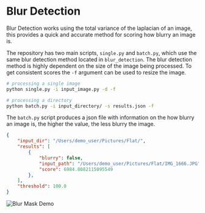 # Blur Detection
Blur Detection works using the total variance of the laplacian of an
image, this provides a quick and accurate method for scoring how blurry
an image is.


The repository has two main scripts, `single.py` and `batch.py`, which
use the same blur detection method located in `blur_detection`. The
blur detection method is highly dependent on the size of the image
being processed. To get consistent scores the `-f` argument can be used
to resize the image.

```bash
# processing a single image
python single.py -i input_image.py -d -f

# processing a directory
python batch.py -i input_directory/ -s results.json -f
```

The `batch.py` script produces a json file with information on the
how blurry an image is, the higher the value, the less blurry the image.

```json
{
    "input_dir": "/Users/demo_user/Pictures/Flat/",
    "results": [
        {
            "blurry": false,
            "input_path": "/Users/demo_user/Pictures/Flat/IMG_1666.JPG",
            "score": 6984.8082115095549
        },
    ],
    "threshold": 100.0
}
```


![Blur Mask Demo](https://raw.githubusercontent.com/WillBrennan/BlurDetection2/master/docs/demo.png)
